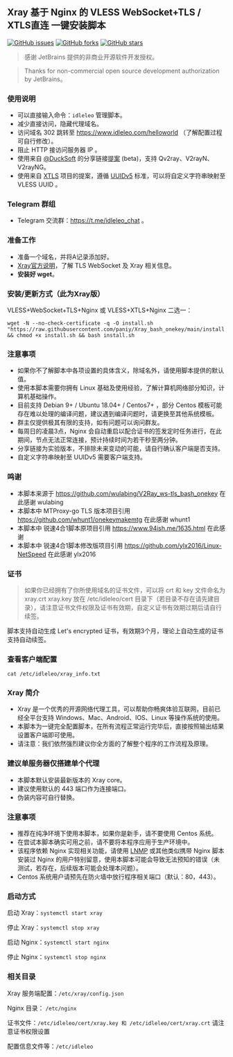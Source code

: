 ## Xray 基于 Nginx 的 VLESS WebSocket+TLS / XTLS直连 一键安装脚本
[![GitHub issues](https://img.shields.io/github/issues/paniy/Xray_bash_onekey)](https://github.com/paniy/Xray_bash_onekey/issues) [![GitHub forks](https://img.shields.io/github/forks/paniy/Xray_bash_onekey?color=%230885ce)](https://github.com/paniy/Xray_bash_onekey/network) [![GitHub stars](https://img.shields.io/github/stars/paniy/Xray_bash_onekey?color=%230885ce)](https://github.com/paniy/Xray_bash_onekey/stargazers)  

> 感谢 JetBrains 提供的非商业开源软件开发授权。

> Thanks for non-commercial open source development authorization by JetBrains。

### 使用说明
* 可以直接输入命令：`idleleo` 管理脚本。
* 减少直接访问，隐藏代理域名。
* 访问域名 302 跳转至 https://www.idleleo.com/helloworld （了解配置过程可自行修改）。
* 阻止 HTTP 接访问服务器 IP 。
* 使用来自 [@DuckSoft](https://github.com/DuckSoft) 的分享链接[提案](https://github.com/XTLS/Xray-core/issues/91) (beta)，支持 Qv2ray、V2rayN、V2rayNG。
* 使用来自 [XTLS](https://github.com/XTLS/Xray-core/issues/158) 项目的提案，遵循 [UUIDv5](https://tools.ietf.org/html/rfc4122#section-4.3) 标准，可以将自定义字符串映射至 VLESS UUID 。

### Telegram 群组
* Telegram 交流群：https://t.me/idleleo_chat 。

### 准备工作
* 准备一个域名，并将A记录添加好。
* [Xray官方说明](https://github.com/XTLS)，了解 TLS WebSocket 及 Xray 相关信息。
* **安装好 wget**。

### 安装/更新方式（此为Xray版）
VLESS+WebSocket+TLS+Nginx 或 VLESS+XTLS+Nginx  二选一：
```
wget -N --no-check-certificate -q -O install.sh "https://raw.githubusercontent.com/paniy/Xray_bash_onekey/main/install.sh" && chmod +x install.sh && bash install.sh
```

### 注意事项
* 如果你不了解脚本中各项设置的具体含义，除域名外，请使用脚本提供的默认值。
* 使用本脚本需要你拥有 Linux 基础及使用经验，了解计算机网络部分知识，计算机基础操作。
* 目前支持 Debian 9+ / Ubuntu 18.04+ / Centos7+ ，部分 Centos 模板可能存在难以处理的编译问题，建议遇到编译问题时，请更换至其他系统模板。
* 群主仅提供极其有限的支持，如有问题可以询问群友。
* 每周日的凌晨3点，Nginx 会自动重启以配合证书的签发定时任务进行，在此期间，节点无法正常连接，预计持续时间为若干秒至两分钟。
* 分享链接为实验版本，不排除未来变动的可能，请自行确认客户端是否支持。
* 自定义字符串映射至 UUIDv5 需要客户端支持。

### 鸣谢
* 本脚本来源于 https://github.com/wulabing/V2Ray_ws-tls_bash_onekey 在此感谢 wulabing
* 本脚本中 MTProxy-go TLS 版本项目引用 https://github.com/whunt1/onekeymakemtg 在此感谢 whunt1
* 本脚本中 锐速4合1脚本原项目引用 https://www.94ish.me/1635.html 在此感谢
* 本脚本中 锐速4合1脚本修改版项目引用 https://github.com/ylx2016/Linux-NetSpeed 在此感谢 ylx2016

### 证书
> 如果你已经拥有了你所使用域名的证书文件，可以将 crt 和 key 文件命名为 xray.crt xray.key 放在 /etc/idleleo/cert 目录下（若目录不存在请先建目录），请注意证书文件权限及证书有效期，自定义证书有效期过期后请自行续签。

脚本支持自动生成 Let's encrypted 证书，有效期3个月，理论上自动生成的证书支持自动续签。

### 查看客户端配置
`cat /etc/idleleo/xray_info.txt`

### Xray 简介

* Xray 是一个优秀的开源网络代理工具，可以帮助你畅爽体验互联网，目前已经全平台支持 Windows、Mac、Android、IOS、Linux 等操作系统的使用。
* 本脚本为一键完全配置脚本，在所有流程正常运行完毕后，直接按照输出结果设置客户端即可使用。
* 请注意：我们依然强烈建议你全方面的了解整个程序的工作流程及原理。

### 建议单服务器仅搭建单个代理
* 本脚本默认安装最新版本的 Xray core。
* 建议使用默认的 443 端口作为连接端口。
* 伪装内容可自行替换。

### 注意事项
* 推荐在纯净环境下使用本脚本，如果你是新手，请不要使用 Centos 系统。
* 在尝试本脚本确实可用之前，请不要将本程序应用于生产环境中。
* 该程序依赖 Nginx 实现相关功能，请使用 [LNMP](https://lnmp.org) 或其他类似携带 Nginx 脚本安装过 Nginx 的用户特别留意，使用本脚本可能会导致无法预知的错误（未测试，若存在，后续版本可能会处理本问题）。
* Centos 系统用户请预先在防火墙中放行程序相关端口（默认：80，443）。


### 启动方式

启动 Xray：`systemctl start xray`

停止 Xray：`systemctl stop xray`

启动 Nginx：`systemctl start nginx`

停止 Nginx：`systemctl stop nginx`

### 相关目录

Xray 服务端配置：`/etc/xray/config.json`

Nginx 目录： `/etc/nginx`

证书文件：`/etc/idleleo/cert/xray.key 和 /etc/idleleo/cert/xray.crt` 请注意证书权限设置

配置信息文件等：`/etc/idleleo`
